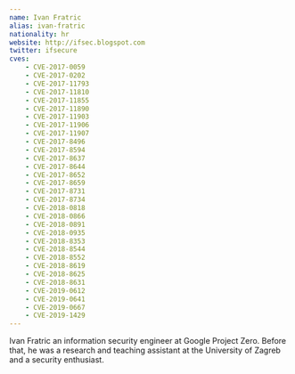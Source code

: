 ```yaml
---
name: Ivan Fratric
alias: ivan-fratric
nationality: hr
website: http://ifsec.blogspot.com
twitter: ifsecure
cves:
    - CVE-2017-0059
    - CVE-2017-0202
    - CVE-2017-11793
    - CVE-2017-11810
    - CVE-2017-11855
    - CVE-2017-11890
    - CVE-2017-11903
    - CVE-2017-11906
    - CVE-2017-11907
    - CVE-2017-8496
    - CVE-2017-8594
    - CVE-2017-8637
    - CVE-2017-8644
    - CVE-2017-8652
    - CVE-2017-8659
    - CVE-2017-8731
    - CVE-2017-8734
    - CVE-2018-0818
    - CVE-2018-0866
    - CVE-2018-0891
    - CVE-2018-0935
    - CVE-2018-8353
    - CVE-2018-8544
    - CVE-2018-8552
    - CVE-2018-8619
    - CVE-2018-8625
    - CVE-2018-8631
    - CVE-2019-0612
    - CVE-2019-0641
    - CVE-2019-0667
    - CVE-2019-1429
---
```

Ivan Fratric an information security engineer at Google Project Zero. Before that, he was a research and teaching assistant at the University of Zagreb and a security enthusiast.
